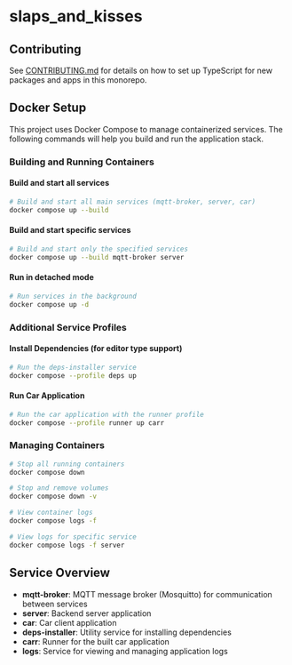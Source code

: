 # slaps_and_kisses

## Contributing

See [CONTRIBUTING.md](./CONTRIBUTING.md) for details on how to set up TypeScript for new packages and apps in this monorepo.

## Docker Setup

This project uses Docker Compose to manage containerized services. The following commands will help you build and run the application stack.

### Building and Running Containers

#### Build and start all services

```bash
# Build and start all main services (mqtt-broker, server, car)
docker compose up --build
```

#### Build and start specific services

```bash
# Build and start only the specified services
docker compose up --build mqtt-broker server
```

#### Run in detached mode

```bash
# Run services in the background
docker compose up -d
```

### Additional Service Profiles

#### Install Dependencies (for editor type support)

```bash
# Run the deps-installer service
docker compose --profile deps up
```

#### Run Car Application

```bash
# Run the car application with the runner profile
docker compose --profile runner up carr
```

### Managing Containers

```bash
# Stop all running containers
docker compose down

# Stop and remove volumes
docker compose down -v

# View container logs
docker compose logs -f

# View logs for specific service
docker compose logs -f server
```

## Service Overview

- **mqtt-broker**: MQTT message broker (Mosquitto) for communication between services
- **server**: Backend server application
- **car**: Car client application
- **deps-installer**: Utility service for installing dependencies
- **carr**: Runner for the built car application
- **logs**: Service for viewing and managing application logs
